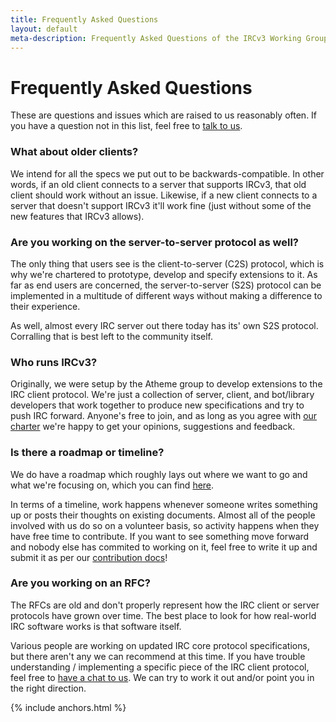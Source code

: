 ```yaml
---
title: Frequently Asked Questions
layout: default
meta-description: Frequently Asked Questions of the IRCv3 Working Group.
---
```

# Frequently Asked Questions

These are questions and issues which are raised to us reasonably often. If you have a question not in this list, feel free to [talk to us](/contact.html).

### What about older clients?

We intend for all the specs we put out to be backwards-compatible. In other words, if an old client connects to a server that supports IRCv3, that old client should work without an issue. Likewise, if a new client connects to a server that doesn't support IRCv3 it'll work fine (just without some of the new features that IRCv3 allows).

### Are you working on the server-to-server protocol as well?

The only thing that users see is the client-to-server (C2S) protocol, which is why we're chartered to prototype, develop and specify extensions to it. As far as end users are concerned, the server-to-server (S2S) protocol can be implemented in a multitude of different ways without making a difference to their experience.

As well, almost every IRC server out there today has its' own S2S protocol. Corralling that is best left to the community itself.

### Who runs IRCv3?

Originally, we were setup by the Atheme group to develop extensions to the IRC client protocol. We're just a collection of server, client, and bot/library developers that work together to produce new specifications and try to push IRC forward. Anyone's free to join, and as long as you agree with [our charter](/charter.html) we're happy to get your opinions, suggestions and feedback.

### Is there a roadmap or timeline?

We do have a roadmap which roughly lays out where we want to go and what we're focusing on, which you can find [here](https://github.com/ircv3/ircv3-specifications/milestone/4).

In terms of a timeline, work happens whenever someone writes something up or posts their thoughts on existing documents. Almost all of the people involved with us do so on a volunteer basis, so activity happens when they have free time to contribute. If you want to see something move forward and nobody else has commited to working on it, feel free to write it up and submit it as per our [contribution docs](https://github.com/ircv3/ircv3-specifications/blob/master/CONTRIBUTING.md)!

### Are you working on an RFC?

The RFCs are old and don't properly represent how the IRC client or server protocols have grown over time. The best place to look for how real-world IRC software works is that software itself.

Various people are working on updated IRC core protocol specifications, but there aren't any we can recommend at this time. If you have trouble understanding / implementing a specific piece of the IRC client protocol, feel free to [have a chat to us](/contact.html). We can try to work it out and/or point you in the right direction.

{% include anchors.html %}
